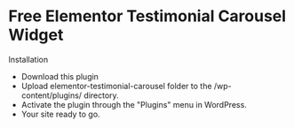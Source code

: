 # Free Elementor Testimonial Carousel Widget

Installation
- Download this plugin
- Upload elementor-testimonial-carousel folder to the /wp-content/plugins/ directory.
- Activate the plugin through the "Plugins" menu in WordPress.
- Your site ready to go.